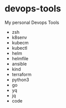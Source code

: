 # devops-tools
My personal Devops Tools

* zsh
* k8senv
* kubecm
* kubectl
* helm
* helmfile
* ansible
* kind
* terraform
* python3
* go
* yq
* jq
* code
